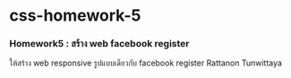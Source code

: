 # css-homework-5
### Homework5 : สร้าง web facebook register
ให้สร้าง web responsive รูปแบบเดียวกับ facebook register
Rattanon Tunwittaya

